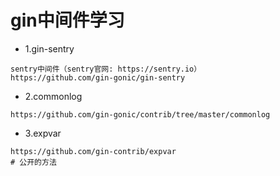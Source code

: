 # gin中间件学习
- 1.gin-sentry
``` 
sentry中间件（sentry官网: https://sentry.io）
https://github.com/gin-gonic/gin-sentry
```
- 2.commonlog
``` 
https://github.com/gin-gonic/contrib/tree/master/commonlog
```
- 3.expvar
``` 
https://github.com/gin-contrib/expvar
# 公开的方法
```